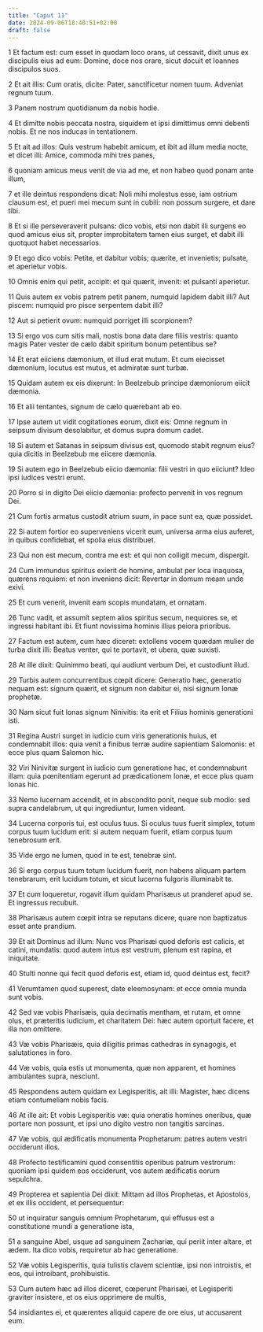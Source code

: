 ```yaml
---
title: "Caput 11"
date: 2024-09-06T18:40:51+02:00
draft: false
---
```




1 Et factum est: cum esset in quodam loco orans, ut cessavit, dixit unus ex discipulis eius ad eum: Domine, doce nos orare, sicut docuit et Ioannes discipulos suos.

2 Et ait illis: Cum oratis, dicite: Pater, sanctificetur nomen tuum. Adveniat regnum tuum.

3 Panem nostrum quotidianum da nobis hodie.

4 Et dimitte nobis peccata nostra, siquidem et ipsi dimittimus omni debenti nobis. Et ne nos inducas in tentationem.

5 Et ait ad illos: Quis vestrum habebit amicum, et ibit ad illum media nocte, et dicet illi: Amice, commoda mihi tres panes,

6 quoniam amicus meus venit de via ad me, et non habeo quod ponam ante illum,

7 et ille deintus respondens dicat: Noli mihi molestus esse, iam ostrium clausum est, et pueri mei mecum sunt in cubili: non possum surgere, et dare tibi.

8 Et si ille perseveraverit pulsans: dico vobis, etsi non dabit illi surgens eo quod amicus eius sit, propter improbitatem tamen eius surget, et dabit illi quotquot habet necessarios.

9 Et ego dico vobis: Petite, et dabitur vobis; quærite, et invenietis; pulsate, et aperietur vobis.

10 Omnis enim qui petit, accipit: et qui quærit, invenit: et pulsanti aperietur.

11 Quis autem ex vobis patrem petit panem, numquid lapidem dabit illi? Aut piscem: numquid pro pisce serpentem dabit illi?

12 Aut si petierit ovum: numquid porriget illi scorpionem?

13 Si ergo vos cum sitis mali, nostis bona data dare filiis vestris: quanto magis Pater vester de cælo dabit spiritum bonum petentibus se?

14 Et erat eiiciens dæmonium, et illud erat mutum. Et cum eiecisset dæmonium, locutus est mutus, et admiratæ sunt turbæ.

15 Quidam autem ex eis dixerunt: In Beelzebub principe dæmoniorum eiicit dæmonia.

16 Et alii tentantes, signum de cælo quærebant ab eo.

17 Ipse autem ut vidit cogitationes eorum, dixit eis: Omne regnum in seipsum divisum desolabitur, et domus supra domum cadet.

18 Si autem et Satanas in seipsum divisus est, quomodo stabit regnum eius? quia dicitis in Beelzebub me eiicere dæmonia.

19 Si autem ego in Beelzebub eiicio dæmonia: filii vestri in quo eiiciunt? Ideo ipsi iudices vestri erunt.

20 Porro si in digito Dei eiicio dæmonia: profecto pervenit in vos regnum Dei.

21 Cum fortis armatus custodit atrium suum, in pace sunt ea, quæ possidet.

22 Si autem fortior eo superveniens vicerit eum, universa arma eius auferet, in quibus confidebat, et spolia eius distribuet.

23 Qui non est mecum, contra me est: et qui non colligit mecum, dispergit.

24 Cum immundus spiritus exierit de homine, ambulat per loca inaquosa, quærens requiem: et non inveniens dicit: Revertar in domum meam unde exivi.

25 Et cum venerit, invenit eam scopis mundatam, et ornatam.

26 Tunc vadit, et assumit septem alios spiritus secum, nequiores se, et ingressi habitant ibi. Et fiunt novissima hominis illius peiora prioribus.

27 Factum est autem, cum hæc diceret: extollens vocem quædam mulier de turba dixit illi: Beatus venter, qui te portavit, et ubera, quæ suxisti.

28 At ille dixit: Quinimmo beati, qui audiunt verbum Dei, et custodiunt illud.

29 Turbis autem concurrentibus cœpit dicere: Generatio hæc, generatio nequam est: signum quærit, et signum non dabitur ei, nisi signum Ionæ prophetæ.

30 Nam sicut fuit Ionas signum Ninivitis: ita erit et Filius hominis generationi isti.

31 Regina Austri surget in iudicio cum viris generationis huius, et condemnabit illos: quia venit a finibus terræ audire sapientiam Salomonis: et ecce plus quam Salomon hic.

32 Viri Ninivitæ surgent in iudicio cum generatione hac, et condemnabunt illam: quia pœnitentiam egerunt ad prædicationem Ionæ, et ecce plus quam Ionas hic.

33 Nemo lucernam accendit, et in abscondito ponit, neque sub modio: sed supra candelabrum, ut qui ingrediuntur, lumen videant.

34 Lucerna corporis tui, est oculus tuus. Si oculus tuus fuerit simplex, totum corpus tuum lucidum erit: si autem nequam fuerit, etiam corpus tuum tenebrosum erit.

35 Vide ergo ne lumen, quod in te est, tenebræ sint.

36 Si ergo corpus tuum totum lucidum fuerit, non habens aliquam partem tenebrarum, erit lucidum totum, et sicut lucerna fulgoris illuminabit te.

37 Et cum loqueretur, rogavit illum quidam Pharisæus ut pranderet apud se. Et ingressus recubuit.

38 Pharisæus autem cœpit intra se reputans dicere, quare non baptizatus esset ante prandium.

39 Et ait Dominus ad illum: Nunc vos Pharisæi quod deforis est calicis, et catini, mundatis: quod autem intus est vestrum, plenum est rapina, et iniquitate.

40 Stulti nonne qui fecit quod deforis est, etiam id, quod deintus est, fecit?

41 Verumtamen quod superest, date eleemosynam: et ecce omnia munda sunt vobis.

42 Sed væ vobis Pharisæis, quia decimatis mentham, et rutam, et omne olus, et præteritis iudicium, et charitatem Dei: hæc autem oportuit facere, et illa non omittere.

43 Væ vobis Pharisæis, quia diligitis primas cathedras in synagogis, et salutationes in foro.

44 Væ vobis, quia estis ut monumenta, quæ non apparent, et homines ambulantes supra, nesciunt.

45 Respondens autem quidam ex Legisperitis, ait illi: Magister, hæc dicens etiam contumeliam nobis facis.

46 At ille ait: Et vobis Legisperitis væ: quia oneratis homines oneribus, quæ portare non possunt, et ipsi uno digito vestro non tangitis sarcinas.

47 Væ vobis, qui ædificatis monumenta Prophetarum: patres autem vestri occiderunt illos.

48 Profecto testificamini quod consentitis operibus patrum vestrorum: quoniam ipsi quidem eos occiderunt, vos autem ædificatis eorum sepulchra.

49 Propterea et sapientia Dei dixit: Mittam ad illos Prophetas, et Apostolos, et ex illis occident, et persequentur:

50 ut inquiratur sanguis omnium Prophetarum, qui effusus est a constitutione mundi a generatione ista,

51 a sanguine Abel, usque ad sanguinem Zachariæ, qui periit inter altare, et ædem. Ita dico vobis, requiretur ab hac generatione.

52 Væ vobis Legisperitis, quia tulistis clavem scientiæ, ipsi non introistis, et eos, qui introibant, prohibuistis.

53 Cum autem hæc ad illos diceret, cœperunt Pharisæi, et Legisperiti graviter insistere, et os eius opprimere de multis,

54 insidiantes ei, et quærentes aliquid capere de ore eius, ut accusarent eum.

